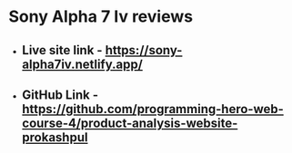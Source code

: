 # Sony Alpha 7 Iv reviews

- ## Live site link - https://sony-alpha7iv.netlify.app/

- ## GitHub Link - https://github.com/programming-hero-web-course-4/product-analysis-website-prokashpul
